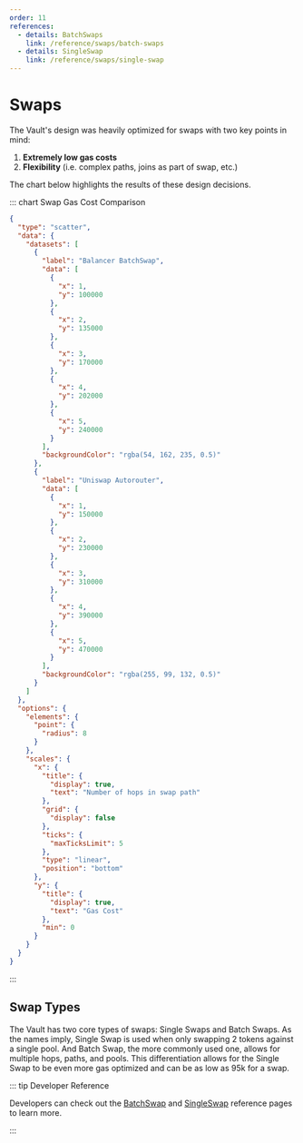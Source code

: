```yaml
---
order: 11
references:
  - details: BatchSwaps
    link: /reference/swaps/batch-swaps
  - details: SingleSwap
    link: /reference/swaps/single-swap
---
```


# Swaps

The Vault's design was heavily optimized for swaps with two key points in mind:

1. **Extremely low gas costs**
2. **Flexibility** (i.e. complex paths, joins as part of swap, etc.)

The chart below highlights the results of these design decisions.

::: chart Swap Gas Cost Comparison

```json
{
  "type": "scatter",
  "data": {
    "datasets": [
      {
        "label": "Balancer BatchSwap",
        "data": [
          {
            "x": 1,
            "y": 100000
          },
          {
            "x": 2,
            "y": 135000
          },
          {
            "x": 3,
            "y": 170000
          },
          {
            "x": 4,
            "y": 202000
          },
          {
            "x": 5,
            "y": 240000
          }
        ],
        "backgroundColor": "rgba(54, 162, 235, 0.5)"
      },
      {
        "label": "Uniswap Autorouter",
        "data": [
          {
            "x": 1,
            "y": 150000
          },
          {
            "x": 2,
            "y": 230000
          },
          {
            "x": 3,
            "y": 310000
          },
          {
            "x": 4,
            "y": 390000
          },
          {
            "x": 5,
            "y": 470000
          }
        ],
        "backgroundColor": "rgba(255, 99, 132, 0.5)"
      }
    ]
  },
  "options": {
    "elements": {
      "point": {
        "radius": 8
      }
    },
    "scales": {
      "x": {
        "title": {
          "display": true,
          "text": "Number of hops in swap path"
        },
        "grid": {
          "display": false
        },
        "ticks": {
          "maxTicksLimit": 5
        },
        "type": "linear",
        "position": "bottom"
      },
      "y": {
        "title": {
          "display": true,
          "text": "Gas Cost"
        },
        "min": 0
      }
    }
  }
}
```

:::

## Swap Types

The Vault has two core types of swaps: Single Swaps and Batch Swaps. As the names imply, Single Swap is used when only swapping 2 tokens against a single pool. And Batch Swap, the more commonly used one, allows for multiple hops, paths, and pools. This differentiation allows for the Single Swap to be even more gas optimized and can be as low as 95k for a swap.

::: tip Developer Reference

Developers can check out the [BatchSwap](/reference/swaps/batch-swaps) and [SingleSwap](/reference/swaps/single-swap) reference pages to learn more.

:::
